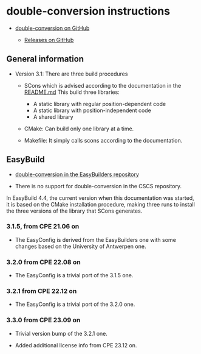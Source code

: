 # double-conversion instructions

  * [double-conversion on GitHub](https://github.com/google/double-conversion)

      * [Releases on GitHub](https://github.com/google/double-conversion/releases)

## General information

  * Version 3.1: There are three build procedures

     * SCons which is advised according to the documentation in the
       [README.md](https://github.com/google/double-conversion)
       This build three libraries:
          * A static library with regular position-dependent code
          * A static library with position-independent code
          * A shared library

     * CMake: Can build only one library at a time.

     * Makefile: It simply calls scons according to the documentation.


## EasyBuild

  * [double-conversion in the EasyBuilders repository](https://github.com/easybuilders/easybuild-easyconfigs/tree/develop/easybuild/easyconfigs/d/double-conversion)

  * There is no support for double-conversion in the CSCS repository.

In EasyBuild 4.4, the current version when this documentation was started, it is based
on the CMake installation procedure, making three runs to install the three versions
of the library that SCons generates.


### 3.1.5, from CPE 21.06 on

  * The EasyConfig is derived from the EasyBuilders one with some changes based on
    the University of Antwerpen one.


### 3.2.0 from CPE 22.08 on

  * The EasyConfig is a trivial port of the 3.1.5 one.
  
  
### 3.2.1 from CPE 22.12 on

  * The EasyConfig is a trivial port of the 3.2.0 one.
  

### 3.3.0 from CPE 23.09 on

  * Trivial version bump of the 3.2.1 one.
  
  * Added additional license info from CPE 23.12 on.
  